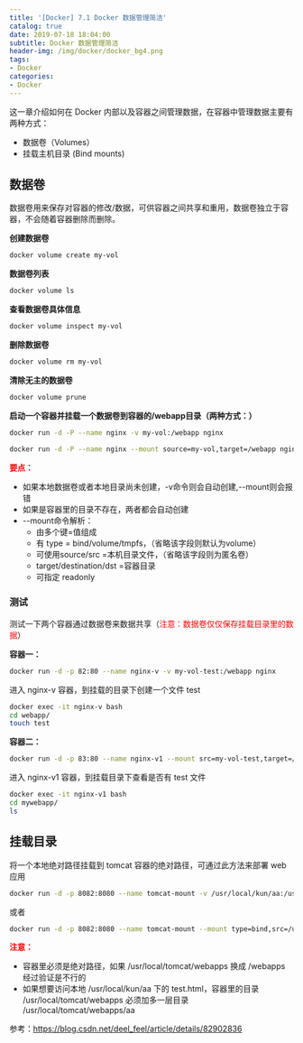 ```yaml
---
title: '[Docker] 7.1 Docker 数据管理简洁'
catalog: true
date: 2019-07-18 18:04:00
subtitle: Docker 数据管理简洁
header-img: /img/docker/docker_bg4.png
tags:
- Docker
categories:
- Docker
---
```


这一章介绍如何在 Docker 内部以及容器之间管理数据，在容器中管理数据主要有两种方式：

- 数据卷（Volumes）
- 挂载主机目录 (Bind mounts)

## 数据卷
数据卷用来保存对容器的修改/数据，可供容器之间共享和重用，数据卷独立于容器，不会随着容器删除而删除。

**创建数据卷**
```sh
docker volume create my-vol
```

**数据卷列表**
```sh
docker volume ls
```

**查看数据卷具体信息**
```sh
docker volume inspect my-vol
```

**删除数据卷**
```sh
docker volume rm my-vol
```

**清除无主的数据卷**
```sh
docker volume prune
```

**启动一个容器并挂载一个数据卷到容器的/webapp目录（两种方式：）**
```sh
docker run -d -P --name nginx -v my-vol:/webapp nginx
```
```sh
docker run -d -P --name nginx --mount source=my-vol,target=/webapp nginx
```

<font color=red>**要点：**</font>

- 如果本地数据卷或者本地目录尚未创建，-v命令则会自动创建,--mount则会报错
- 如果是容器里的目录不存在，两者都会自动创建
- --mount命令解析：
  - 由多个键=值组成
  - 有 type = bind/volume/tmpfs，（省略该字段则默认为volume）
  - 可使用source/src =本机目录文件，（省略该字段则为匿名卷）
  - target/destination/dst =容器目录
  - 可指定 readonly

### 测试
测试一下两个容器通过数据卷来数据共享（<font color=red>注意：数据卷仅仅保存挂载目录里的数据</font>）

**容器一：**
```sh
docker run -d -p 82:80 --name nginx-v -v my-vol-test:/webapp nginx
```
进入 nginx-v 容器，到挂载的目录下创建一个文件 test
```sh
docker exec -it nginx-v bash
cd webapp/
touch test
```

**容器二：**
```sh
docker run -d -p 83:80 --name nginx-v1 --mount src=my-vol-test,target=/mywebapp nginx
```
进入 nginx-v1 容器，到挂载目录下查看是否有 test 文件
```sh
docker exec -it nginx-v1 bash
cd mywebapp/
ls
```

## 挂载目录
将一个本地绝对路径挂载到 tomcat 容器的绝对路径，可通过此方法来部署 web 应用
```sh
docker run -d -p 8082:8080 --name tomcat-mount -v /usr/local/kun/aa:/usr/local/tomcat/webapps/aa tomcat
```
或者
```sh
docker run -d -p 8082:8080 --name tomcat-mount --mount type=bind,src=/usr/local/kun/aa,target=/usr/local/tomcat/webapps/aa tomcat
```

<font color=red>**注意：**</font>
- 容器里必须是绝对路径，如果 /usr/local/tomcat/webapps 换成 /webapps 经过验证是不行的
- 如果想要访问本地 /usr/local/kun/aa 下的 test.html，容器里的目录 /usr/local/tomcat/webapps 必须加多一层目录 /usr/local/tomcat/webapps/aa


参考：https://blog.csdn.net/deel_feel/article/details/82902836